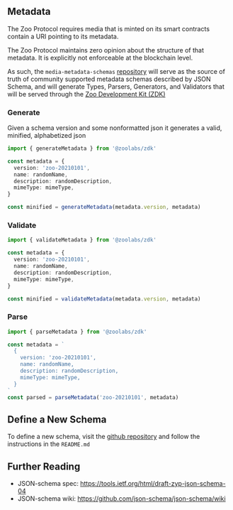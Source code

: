 ## Metadata

The Zoo Protocol requires media that is minted on its smart contracts contain a URI pointing to its metadata.

The Zoo Protocol maintains zero opinion about the structure of that metadata. It is explicitly not enforceable at the blockchain level.

As such, the `media-metadata-schemas` [repository](https://github.com/ourzoo/media-metadata-schemas) will serve as the source of truth of community supported metadata schemas described by JSON Schema, and will generate Types, Parsers, Generators, and Validators that will be served through the [Zoo Development Kit (ZDK)](https://github.com/ourzoo/zdk)

### Generate

Given a schema version and some nonformatted json it generates a valid, minified, alphabetized json

```typescript
import { generateMetadata } from '@zoolabs/zdk'

const metadata = {
  version: 'zoo-20210101',
  name: randomName,
  description: randomDescription,
  mimeType: mimeType,
}

const minified = generateMetadata(metadata.version, metadata)
```

### Validate

```typescript
import { validateMetadata } from '@zoolabs/zdk'

const metadata = {
  version: 'zoo-20210101',
  name: randomName,
  description: randomDescription,
  mimeType: mimeType,
}

const minified = validateMetadata(metadata.version, metadata)
```

### Parse

```typescript
import { parseMetadata } from '@zoolabs/zdk'

const metadata = `
  {
    version: 'zoo-20210101',
    name: randomName,
    description: randomDescription,
    mimeType: mimeType,
  }
`
const parsed = parseMetadata('zoo-20210101', metadata)
```

## Define a New Schema

To define a new schema, visit the [github repository](https://github.com/ourzoo/media-metadata-schemas) and follow the instructions in the `README.md`

## Further Reading

- JSON-schema spec: https://tools.ietf.org/html/draft-zyp-json-schema-04
- JSON-schema wiki: https://github.com/json-schema/json-schema/wiki
